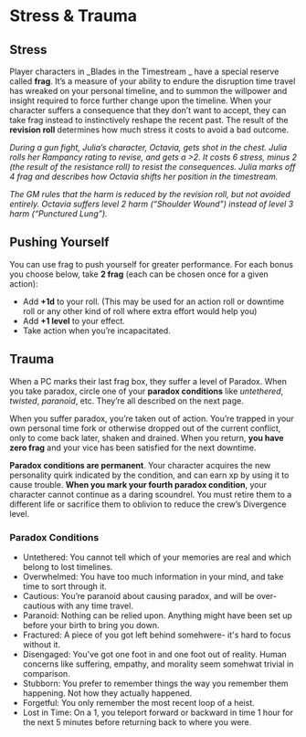 # Stress & Trauma

## Stress

Player characters in _Blades in the Timestream _ have a special reserve called **frag**. It’s a measure of your ability to endure the disruption time travel has wreaked on your personal timeline, and to summon the willpower and insight required to force further change upon the timeline.  When your character suffers a consequence that they don’t want to accept, they can take frag instead to instinctively reshape the recent past. The result of the **revision roll** determines how much stress it costs to avoid a bad outcome.

_During a gun fight, Julia’s character, Octavia, gets shot in the chest. Julia rolls her Rampancy rating to revise, and gets a \>2\. It costs 6 stress, minus 2 (the result of the resistance roll) to resist the consequences. Julia marks off 4 frag and describes how Octavia shifts her position in the timestream._

_The GM rules that the harm is reduced by the revision roll, but not avoided entirely. Octavia suffers level 2 harm (“Shoulder Wound”) instead of level 3 harm (“Punctured Lung”)._

## Pushing Yourself

You can use frag to push yourself for greater performance. For each bonus you choose below, take **2 frag** (each can be chosen once for a given action):

* Add **+1d** to your roll. (This may be used for an action roll or downtime roll or any other kind of roll where extra effort would help you)
* Add **+1 level** to your effect.
* Take action when you’re incapacitated.

## Trauma

When a PC marks their last frag box, they suffer a level of Paradox. When you take paradox, circle one of your **paradox conditions** like _untethered_, _twisted_, _paranoid_, etc. They’re all described on the next page.

When you suffer paradox, you’re taken out of action. You’re trapped in your own personal time fork or otherwise dropped out of the current conflict, only to come back later, shaken and drained. When you return, **you have zero frag** and your vice has been satisfied for the next downtime.

**Paradox conditions are permanent**. Your character acquires the new personality quirk indicated by the condition, and can earn xp by using it to cause trouble. **When you mark your fourth paradox condition**, your character cannot continue as a daring scoundrel. You must retire them to a different life or sacrifice them to oblivion to reduce the crew’s Divergence level.

### Paradox Conditions

* Untethered: You cannot tell which of your memories are real and which belong to lost timelines.
* Overwhelmed: You have too much information in your mind, and take time to sort through it.
* Cautious: You’re paranoid about causing paradox, and will be over-cautious with any time travel.
* Paranoid: Nothing can be relied upon. Anything might have been set up before your birth to bring you down.
* Fractured: A piece of you got left behind somehwere- it's hard to focus without it.
* Disengaged: You've got one foot in and one foot out of reality. Human concerns like suffering, empathy, and morality seem somehwat trivial in comparison.
* Stubborn: You prefer to remember things the way you remember them happening. Not how they actually happened.
* Forgetful: You only remember the most recent loop of a heist.
* Lost in Time: On a 1, you teleport forward or backward in time 1 hour for the next 5 minutes before returning back to where you were.
